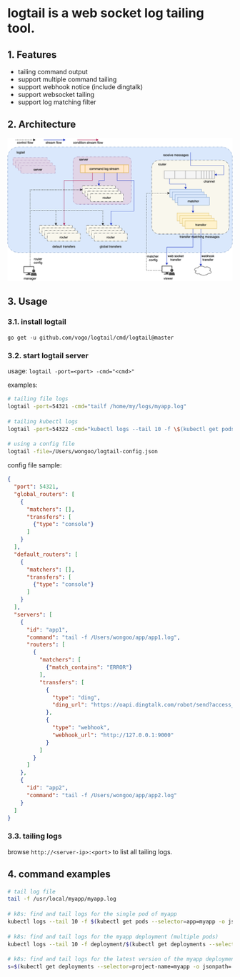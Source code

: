 # logtail is a web socket log tailing tool.

## 1. Features
- tailing command output
- support multiple command tailing
- support webhook notice (include dingtalk)
- support websocket tailing
- support log matching filter

## 2. Architecture

![](https://github.com/vogo/vogo.github.io/raw/master/logtail/logtail-architecture.png)

## 3. Usage

### 3.1. install logtail

`go get -u github.com/vogo/logtail/cmd/logtail@master`

### 3.2. start logtail server

usage: `logtail -port=<port> -cmd="<cmd>"`

examples:

```bash
# tailing file logs
logtail -port=54321 -cmd="tailf /home/my/logs/myapp.log"

# tailing kubectl logs
logtail -port=54322 -cmd="kubectl logs --tail 10 -f \$(kubectl get pods --selector=app=myapp -o jsonpath='{.items[*].metadata.name}')"

# using a config file
logtail -file=/Users/wongoo/logtail-config.json
```

config file sample:
```json
{
  "port": 54321,
  "global_routers": [
    {
      "matchers": [],
      "transfers": [
        {"type": "console"}
      ]
    }
  ],
  "default_routers": [
    {
      "matchers": [],
      "transfers": [
        {"type": "console"}
      ]
    }
  ],
  "servers": [
    {
      "id": "app1",
      "command": "tail -f /Users/wongoo/app/app1.log",
      "routers": [
        {
          "matchers": [
            {"match_contains": "ERROR"}
          ],
          "transfers": [
            {
              "type": "ding",
              "ding_url": "https://oapi.dingtalk.com/robot/send?access_token=<token>"
            },
            {
              "type": "webhook",
              "webhook_url": "http://127.0.0.1:9000"
            }
          ]
        }
      ]
    },
    {
      "id": "app2",
      "command": "tail -f /Users/wongoo/app/app2.log"
    }
  ]
}
```

### 3.3. tailing logs

browse `http://<server-ip>:<port>` to list all tailing logs.


## 4. command examples

```bash
# tail log file
tail -f /usr/local/myapp/myapp.log

# k8s: find and tail logs for the single pod of myapp
kubectl logs --tail 10 -f $(kubectl get pods --selector=app=myapp -o jsonpath='{.items[*].metadata.name}')

# k8s: find and tail logs for the myapp deployment (multiple pods)
kubectl logs --tail 10 -f deployment/$(kubectl get deployments --selector=project-name=myapp -o jsonpath='{.items[*].metadata.name}')

# k8s: find and tail logs for the latest version of the myapp deployment
s=$(kubectl get deployments --selector=project-name=myapp -o jsonpath='{.items[*].metadata.name}');s=${s##* };kubectl logs --tail 10 -f deployment/$s

```